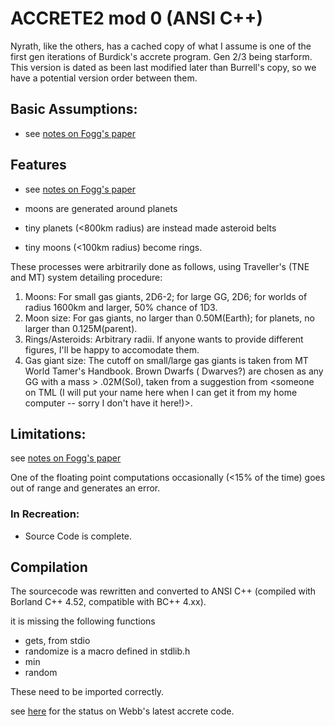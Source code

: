 # ACCRETE2 mod 0 (ANSI C++)

Nyrath, like the others, has a cached copy of what I assume is one of the first gen iterations of Burdick's accrete 
program. Gen 2/3 being starform. This version is dated as been last modified later than Burrell's copy, so we have a 
potential version order between them.

## Basic Assumptions:

- see [notes on Fogg's paper](/docs/notes/build%20descriptions/1960s%20-%201980s/1985%20-%20Extra-Solar%20Planetary%20Systems.md)

## Features

- see [notes on Fogg's paper](/docs/notes/build%20descriptions/1960s%20-%201980s/1985%20-%20Extra-Solar%20Planetary%20Systems.md)

- moons are generated around planets

- tiny planets (<800km radius) are instead made asteroid belts

- tiny moons (<100km radius) become rings.  

These processes were arbitrarily done as follows, using Traveller's (TNE and MT) system detailing procedure:

1. Moons: For small gas giants, 2D6-2; for large GG, 2D6; for worlds of radius 1600km and larger, 50% chance of 1D3.
2. Moon size: For gas giants, no larger than 0.50M(Earth); for planets, no larger than 0.125M(parent).
3. Rings/Asteroids: Arbitrary radii. If anyone wants to provide different figures, I'll be happy to accomodate them.
4. Gas giant size:  The cutoff on small/large gas giants is taken from MT World Tamer's Handbook. Brown Dwarfs (
   Dwarves?) are chosen as any GG with a mass > .02M(Sol), taken from a suggestion from <someone on TML (I will put your
   name here when I can get it from my home computer -- sorry I don't have it here!)>.

## Limitations:

see [notes on Fogg's paper](/docs/notes/build%20descriptions/1960s%20-%201980s/1985%20-%20Extra-Solar%20Planetary%20Systems.md)

One of the floating point computations occasionally (<15% of the time) goes out of range and generates an error.

### In Recreation:
- Source Code is complete.

## Compilation
The sourcecode was rewritten and converted to ANSI C++  (compiled with Borland C++ 4.52, compatible with BC++ 4.xx).

it is missing the following functions

- gets, from stdio
- randomize is a macro defined in stdlib.h
- min
- random

These need to be imported correctly.

see [here](/docs/notes/branches%20&%20forks%20&%20stubs/pre-github/webb.md) for the status on Webb's latest accrete 
code.